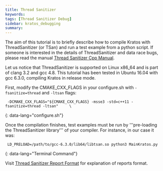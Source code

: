 ```yaml
---
title: Thread Sanitizer
keywords: 
tags: [Thread Sanitizer Debug]
sidebar: kratos_debugging
summary: 
---
```


The aim of this tutorial is to briefly describe how to compile Kratos with ThreadSanitizer (or TSan) and run a test example from a python script. If someone is interested in the details of ThreadSanitizer and data race bugs, please read the manual [Thread Sanitizer Cpp Manual](https://github.com/google/sanitizers/wiki/).

Let us notice that ThreadSanitizer is supported on Linux x86_64 and is part of clang 3.2 and gcc 4.8. This tutorial has been tested in Ubuntu 16.04 with gcc 6.3.0, compiling Kratos in release mode.

First, modify the CMAKE_CXX_FLAGS in your configure.sh with `-fsanitize=thread` and `-ltsan` flags:

```console
 -DCMAKE_CXX_FLAGS="${CMAKE_CXX_FLAGS} -msse3 -std=c++11 -fsanitize=thread -ltsan"     \
```
{: data-lang="configure.sh"}

Once the compilation finishes, test examples must be run by '''pre-loading the ThreadSanitizer library''' of your compiler. For instance, in our case it was:

```console
 LD_PRELOAD=/path/to/gcc-6.3.0/lib64/libtsan.so python3 MainKratos.py
```
{: data-lang="Terminal Command"}

Visit [Thread Sanitizer Report Format](https://github.com/google/sanitizers/wiki/ThreadSanitizerReportFormat) for explanation of reports format.